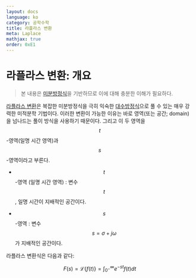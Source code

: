 ```yaml
---
layout: docs
language: ko
category: 공학수학
title: 라플라스 변환
meta: Laplace
mathjax: true
order: 0xE1
---
```

# 라플라스 변환: 개요
> 본 내용은 [미분방정식](../ko.ENGINEER_Differential/)을 기반하므로 이에 대해 충분한 이해가 필요하다.

[라플라스 변환](https://en.wikipedia.org/wiki/Laplace_transform)은 복잡한 미분방정식을 극히 익숙한 [대수방정식](https://en.wikipedia.org/wiki/Algebraic_equation)으로 풀 수 있는 매우 강력한 미적분학 기법이다. 이러한 변환이 가능한 이유는 바로 영역(또는 공간; domain)을 넘나드는 풀이 방식을 사용하기 때문이다. 그리고 이 두 영역을 $$t$$-영역(일명 시간 영역)과 $$s$$-영역이라고 부른다.

* $$t$$-영역 (일명 시간 영역)
  : 변수 $$t$$, 일명 시간이 지배적인 공간이다. 

* $$s$$-영역
  : 변수 $$s = \sigma + j\omega$$가 지배적인 공간이다.


라플라스 변환식은 다음과 같다:

$$
F(s) = \mathcal{L} \{ f(t) \} = \int^{\infty}_{0^-}e^{-st}f(t)dt
$$